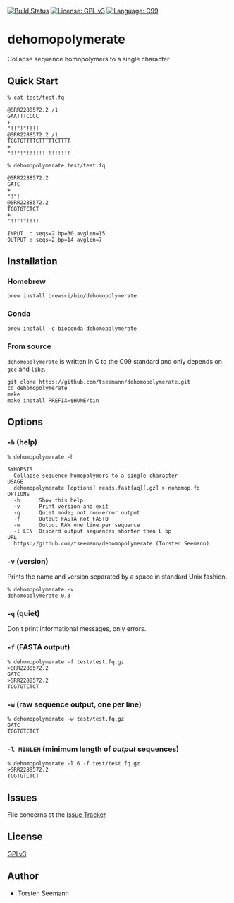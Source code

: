 [![Build Status](https://travis-ci.org/tseemann/dehomopolymerate.svg?branch=master)](https://travis-ci.org/tseemann/dehomopolymerate)
[![License: GPL v3](https://img.shields.io/badge/License-GPL%20v3-blue.svg)](https://www.gnu.org/licenses/gpl-3.0)
[![Language: C99](https://img.shields.io/badge/Language-C99-orangered.svg)](https://en.wikipedia.org/wiki/C99)

# dehomopolymerate
Collapse sequence homopolymers to a single character

## Quick Start

```
% cat test/test.fq

@SRR2288572.2 /1
GAATTTCCCC
+
"!!"!"!!!!
@SRR2288572.2 /1
TCGTGTTTTCTTTTTCTTTT
+
"!!"!"!!!!!!!!!!!!!!

% dehomopolymerate test/test.fq

@SRR2288572.2
GATC
+
"!"!
@SRR2288572.2
TCGTGTCTCT
+
"!!"!"!!!!

INPUT  : seqs=2 bp=30 avglen=15
OUTPUT : seqs=2 bp=14 avglen=7
```

## Installation

### Homebrew
```
brew install brewsci/bio/dehomopolymerate
```

### Conda
```
brew install -c bioconda dehomopolymerate
```

### From source
`dehomopolymerate` is written in C to the C99 standard 
and only depends on `gcc` and `libz`.

```
git clone https://github.com/tseemann/dehomopolymerate.git
cd dehomopolymerate
make 
make install PREFIX=$HOME/bin
```

## Options

### `-h` (help)

```
% dehomopolymerate -h

SYNOPSIS
  Collapse sequence homopolymers to a single character
USAGE
  dehomopolymerate [options] reads.fast{aq}[.gz] > nohomop.fq
OPTIONS
  -h      Show this help
  -v      Print version and exit
  -q      Quiet mode; not non-error output
  -f      Output FASTA not FASTQ
  -w      Output RAW one line per sequence
  -l LEN  Discard output sequences shorter then L bp
URL
  https://github.com/tseemann/dehomopolymerate (Torsten Seemann)
```

### `-v` (version)

Prints the name and version separated by a space in standard Unix fashion.

```
% dehomopolymerate -v
dehomopolymerate 0.3
```

### `-q` (quiet)

Don't print informational messages, only errors.

### `-f` (FASTA output)

```
% dehomopolymerate -f test/test.fq.gz
>SRR2288572.2
GATC
>SRR2288572.2
TCGTGTCTCT
```

### `-w` (raw sequence output, one per line)

```
% dehomopolymerate -w test/test.fq.gz
GATC
TCGTGTCTCT
```

### `-l MINLEN` (minimum length of *output* sequences)

```
% dehomopolymerate -l 6 -f test/test.fq.gz
>SRR2288572.2
TCGTGTCTCT
```

## Issues

File concerns at the
[Issue Tracker](https://github.com/tseemann/dehomopolymerate/issues)

## License

[GPLv3](https://raw.githubusercontent.com/tseemann/dehomopolymerate/master/LICENSE)

## Author

* Torsten Seemann


